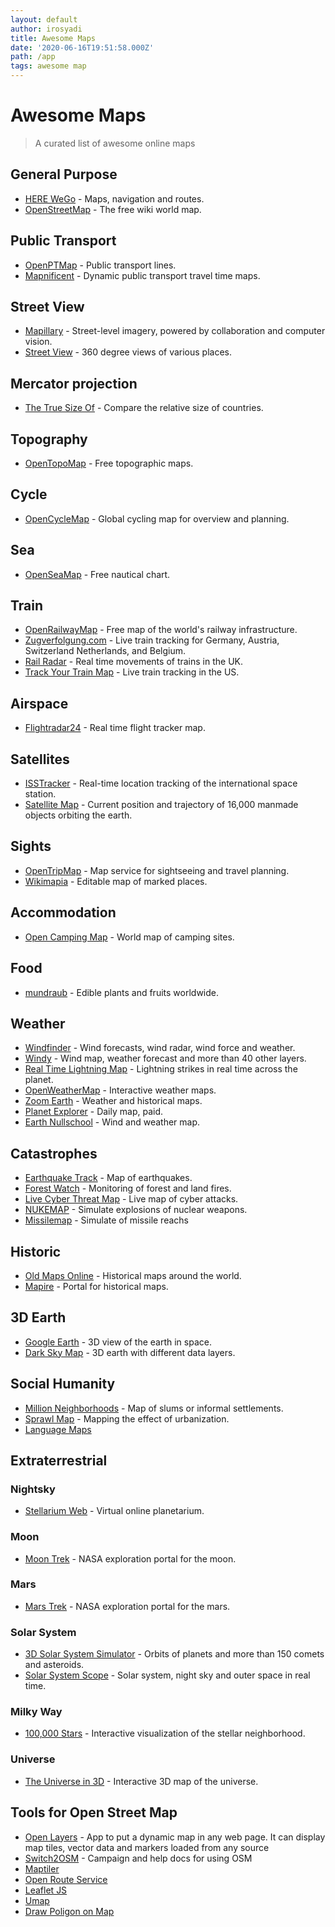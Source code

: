 ```yaml
---
layout: default
author: irosyadi
title: Awesome Maps
date: '2020-06-16T19:51:58.000Z'
path: /app
tags: awesome map
---
```


# Awesome Maps

> A curated list of awesome online maps

## General Purpose

* [HERE WeGo](https://wego.here.com/) - Maps, navigation and routes.
* [OpenStreetMap](https://www.openstreetmap.org/) - The free wiki world map.

## Public Transport

* [OpenPTMap](http://openptmap.org/) - Public transport lines.
* [Mapnificent](https://www.mapnificent.net/) - Dynamic public transport travel time maps.

## Street View

* [Mapillary](https://www.mapillary.com/app/) - Street-level imagery, powered by collaboration and computer vision.
* [Street View](https://www.google.com/maps/) - 360 degree views of various places.

## Mercator projection

* [The True Size Of](https://thetruesize.com/) - Compare the relative size of countries.

## Topography

* [OpenTopoMap](https://opentopomap.org/) - Free topographic maps.

## Cycle

* [OpenCycleMap](https://www.opencyclemap.org/) - Global cycling map for overview and planning.

## Sea

* [OpenSeaMap](https://map.openseamap.org/) - Free nautical chart.

## Train

* [OpenRailwayMap](https://www.openrailwaymap.org/) - Free map of the world's railway infrastructure.
* [Zugverfolgung.com](https://www.zugverfolgung.com/) - Live train tracking for Germany, Austria, Switzerland Netherlands, and Belgium.
* [Rail Radar](http://raildar.co.uk/radar.html) - Real time movements of trains in the UK.
* [Track Your Train Map](https://www.amtrak.com/track-your-train.html) - Live train tracking in the US.

## Airspace

* [Flightradar24](https://www.flightradar24.com/) - Real time flight tracker map.

## Satellites

* [ISSTracker](http://www.isstracker.com/) - Real-time location tracking of the international space station.
* [Satellite Map](https://maps.esri.com/rc/sat2/index.html) - Current position and trajectory of 16,000 manmade objects orbiting the earth.

## Sights

* [OpenTripMap](https://opentripmap.com/) - Map service for sightseeing and travel planning.
* [Wikimapia](https://wikimapia.org/) - Editable map of marked places.

## Accommodation

* [Open Camping Map](https://opencampingmap.org) - World map of camping sites.

## Food

* [mundraub](https://mundraub.org/map) - Edible plants and fruits worldwide.

## Weather

* [Windfinder](https://www.windfinder.com/) - Wind forecasts, wind radar, wind force and weather.
* [Windy](https://www.windy.com/) - Wind map, weather forecast and more than 40 other layers.
* [Real Time Lightning Map](https://www.lightningmaps.org/) - Lightning strikes in real time across the planet.
* [OpenWeatherMap](https://openweathermap.org/weathermap) - Interactive weather maps.
* [Zoom Earth](https://zoom.earth/) - Weather and historical maps.
* [Planet Explorer](https://www.planet.com/explorer/) - Daily map, paid.
* [Earth Nullschool](https://earth.nullschool.net/) - Wind and weather map.

## Catastrophes

* [Earthquake Track](https://earthquaketrack.com/) - Map of earthquakes.
* [Forest Watch](https://fires.globalforestwatch.org/map) - Monitoring of forest and land fires.
* [Live Cyber Threat Map](https://threatmap.checkpoint.com/) - Live map of cyber attacks.
* [NUKEMAP](https://nuclearsecrecy.com/nukemap/) - Simulate explosions of nuclear weapons.
* [Missilemap](https://nuclearsecrecy.com/missilemap/) - Simulate of missile reachs

## Historic

* [Old Maps Online](https://www.oldmapsonline.org) - Historical maps around the world.
* [Mapire](https://mapire.eu/) - Portal for historical maps.

## 3D Earth

* [Google Earth](https://earth.google.com/web/) - 3D view of the earth in space.
* [Dark Sky Map](https://maps.darksky.net/?3d) - 3D earth with different data layers.

## Social Humanity

* [Million Neighborhoods](https://millionneighborhoods.org/) - Map of slums or informal settlements.
* [Sprawl Map](https://sprawlmap.org/) - Mapping the effect of urbanization.
* [Language Maps](http://langscape.umd.edu/map.php)

## Extraterrestrial

### Nightsky

* [Stellarium Web](https://stellarium-web.org/) - Virtual online planetarium.

### Moon

* [Moon Trek](https://trek.nasa.gov/moon/) - NASA exploration portal for the moon.

### Mars

* [Mars Trek](https://trek.nasa.gov/mars/) - NASA exploration portal for the mars.

### Solar System

* [3D Solar System Simulator](https://theskylive.com/3dsolarsystem) - Orbits of planets and more than 150 comets and asteroids.
* [Solar System Scope](https://www.solarsystemscope.com/) - Solar system, night sky and outer space in real time.

### Milky Way

* [100,000 Stars](https://stars.chromeexperiments.com/) - Interactive visualization of the stellar neighborhood.

### Universe

* [The Universe in 3D](https://in-the-sky.org/ngc3d.php) - Interactive 3D map of the universe.

## Tools for Open Street Map

* [Open Layers](https://openlayers.org/) -  App to put a dynamic map in any web page. It can display map tiles, vector data and markers loaded from any source
* [Switch2OSM](https://switch2osm.org/) - Campaign and help docs for using OSM
* [Maptiler](http://maptiler.com/maps)
* [Open Route Service](https://maps.openrouteservice.org/directions)
* [Leaflet JS](https://leafletjs.com/)
* [Umap](https://umap.openstreetmap.fr/en/)
* [Draw Poligon on Map](https://www.keene.edu/campus/maps/tool/)


